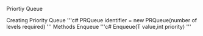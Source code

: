 Priortiy Queue 

Creating Priority Queue
'''c#
PRQueue<data type> identifier = new PRQueue(number of levels required)
'''
Methods
Enqueue
'''c#
Enqueue(T value,int priority)
'''

